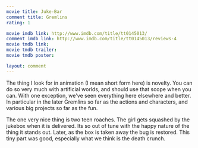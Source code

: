 ```yaml
---
movie title: Juke-Bar
comment title: Gremlins
rating: 1

movie imdb link: http://www.imdb.com/title/tt0145013/
comment imdb link: http://www.imdb.com/title/tt0145013/reviews-4
movie tmdb link: 
movie tmdb trailer: 
movie tmdb poster: 

layout: comment
---
```


The thing I look for in animation (I mean short form here) is novelty. You can do so very much with artificial worlds, and should use that scope when you can. With one exception, we've seen everything here elsewhere and better. In particular in the later Gremlins so far as the actions and characters, and various big projects so far as the fun.

The one very nice thing is two teen roaches. The girl gets squashed by the jukebox when it is delivered. Its so out of tune with the happy nature of the thing it stands out. Later, as the box is taken away the bug is restored. This tiny part was good, especially what we think is the death crunch.